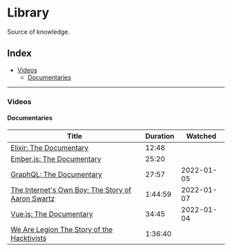 # Library

Source of knowledge.

## Index

- [Videos](#Videos)
  - [Documentaries](#Documentaries)

---

### Videos

#### Documentaries

| Title                                                                                            | Duration | Watched    |
|--------------------------------------------------------------------------------------------------|----------|------------|
| [Elixir: The Documentary](https://www.youtube.com/watch?v=lxYFOM3UJzo)                           | 12:48    |            |
| [Ember.js: The Documentary](https://www.youtube.com/watch?v=Cvz-9ccflKQ)                         | 25:20    |            |
| [GraphQL: The Documentary](https://www.youtube.com/watch?v=783ccP__No8)                          | 27:57    | 2022-01-05 |
| [The Internet's Own Boy: The Story of Aaron Swartz](https://www.youtube.com/watch?v=9vz06QO3UkQ) | 1:44:59  | 2022-01-07 |
| [Vue.js: The Documentary](https://www.youtube.com/watch?v=OrxmtDw4pVI)                           | 34:45    | 2022-01-04 |
| [We Are Legion The Story of the Hacktivists](https://www.youtube.com/watch?v=4D1WJsdu6W8)        | 1:36:40  |            |
